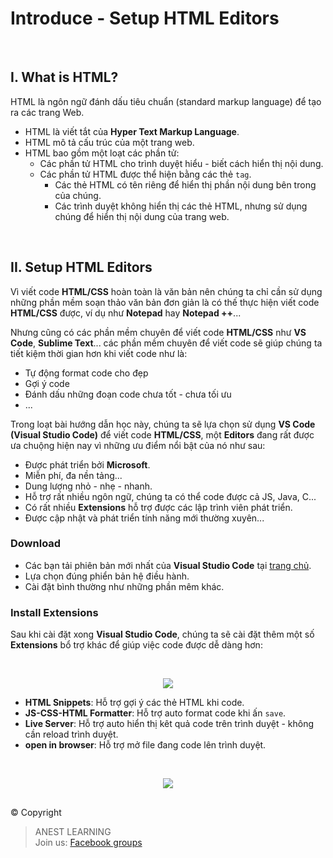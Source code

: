 # Introduce - Setup HTML Editors

<br />

## I. What is HTML?

HTML là ngôn ngữ đánh dấu tiêu chuẩn (standard markup language) để tạo ra các trang Web.

- HTML là viết tắt của **Hyper Text Markup Language**.
- HTML mô tả cấu trúc của một trang web.
- HTML bao gồm một loạt các phần tử:
  - Các phần tử HTML cho trình duyệt hiểu - biết cách hiển thị nội dung.
  - Các phần tử HTML được thể hiện bằng các thẻ `tag`.
    - Các thẻ HTML có tên riêng để hiển thị phần nội dung bên trong của chúng.
    - Các trình duyệt không hiển thị các thẻ HTML, nhưng sử dụng chúng để hiển thị nội dung của trang web.

<br />

## II. Setup HTML Editors

Vì viết code **HTML/CSS** hoàn toàn là văn bản nên chúng ta chỉ cần sử dụng những phần mềm soạn thảo văn bản đơn giản là có thế thực hiện viết code **HTML/CSS** được, ví dụ như **Notepad** hay **Notepad ++**...

Nhưng cũng có các phần mềm chuyên để viết code **HTML/CSS** như **VS Code**, **Sublime Text**... các phần mềm chuyên để viết code sẽ giúp chúng ta tiết kiệm thời gian hơn khi viết code như là:

- Tự động format code cho đẹp
- Gợi ý code
- Đánh dấu những đoạn code chưa tốt - chưa tối ưu
- ...

Trong loạt bài hướng dẫn học này, chúng ta sẽ lựa chọn sử dụng **VS Code (Visual Studio Code)** để viết code **HTML/CSS**, một **Editors** đang rất được ưa chuộng hiện nay vì những ưu điểm nổi bật của nó như sau:

- Được phát triển bởi **Microsoft**.
- Miễn phí, đa nền tảng...
- Dung lượng nhỏ - nhẹ - nhanh.
- Hỗ trợ rất nhiều ngôn ngữ, chúng ta có thể code được cả JS, Java, C...
- Có rất nhiều **Extensions** hỗ trợ được các lập trình viên phát triển.
- Được cập nhật và phát triển tính năng mới thường xuyên...

### Download

- Các bạn tải phiên bản mới nhất của **Visual Studio Code** tại [trang chủ](https://code.visualstudio.com/).
- Lựa chọn đúng phiển bản hệ điều hành.
- Cài đặt bình thường như những phần mêm khác.

### Install Extensions

Sau khi cài đặt xong **Visual Studio Code**, chúng ta sẽ cài đặt thêm một số **Extensions** bổ trợ khác để giúp việc code được dễ dàng hơn:

<br />

<p align="center">
  <img src="https://github.com/AnestLearning/Course-HTML-CSS/blob/master/Images/Setup-Extensions.PNG">
</p>

- **HTML Snippets**: Hỗ trợ gợi ý các thẻ HTML khi code.
- **JS-CSS-HTML Formatter**: Hỗ trợ auto format code khi ấn `save`.
- **Live Server**: Hỗ trợ auto hiển thị kêt quả code trên trình duyệt - không cần reload trình duyệt.
- **open in browser**: Hỗ trợ mở file đang code lên trình duyệt.

<br />

<p align="center">
  <img src="https://github.com/AnestLearning/Course-HTML-CSS/blob/master/Images/Installed%20Extensions.PNG">
</p>


##  

© Copyright
> ANEST LEARNING  
> Join us: [Facebook groups](https://www.facebook.com/groups/anest.learning/)
